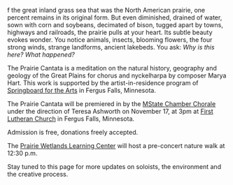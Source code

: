 f the great inland grass sea that was the North American prairie, one percent remains in its original form. But even diminished, drained of water, sown with corn and soybeans, decimated of bison, tugged apart by towns, highways and railroads, the prairie pulls at your heart. Its subtle beauty evokes wonder. You notice animals, insects, blooming flowers, the four strong winds, strange landforms, ancient lakebeds. You ask: _Why is this here? What happened?_

The Prairie Cantata is a meditation on the natural history, geography and geology of the Great Plains for chorus and nyckelharpa by composer Marya Hart. This work is supported by the artist-in-residence program of [Springboard for the Arts](https://springboardforthearts.org) in Fergus Falls, Minnesota.

The Prairie Cantata will be premiered in by the [MState Chamber Chorale](http://www.minnesota.edu) under the direction of Teresa Ashworth on November 17, at 3pm at [First Lutheran Church](http://www.firstlutheranchurchff.org/) in Fergus Falls, Minnesota.

Admission is free, donations freely accepted.

The [Prairie Wetlands Learning Center](https://www.fws.gov/refuge/fergus_falls_wmd/) will host a pre-concert nature walk at 12:30 p.m. 

Stay tuned to this page for more updates on soloists, the environment and the creative process.
